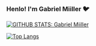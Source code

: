### Henlo! I'm Gabriel Miiller 🐦

[![GITHUB STATS: Gabriel Miiller](https://github-readme-stats.vercel.app/api?username=gabriel-hsmiiller&show_icons=true&theme=nightowl&custom_title=GITHUB%20STATS%3A%20Gabriel%20Miiller)](https://github.com/gabriel-hsmiiller/)

[![Top Langs](https://github-readme-stats.vercel.app/api/top-langs?username=gabriel-hsmiiller)](https://github.com/gabriel-hsmiiller/)

